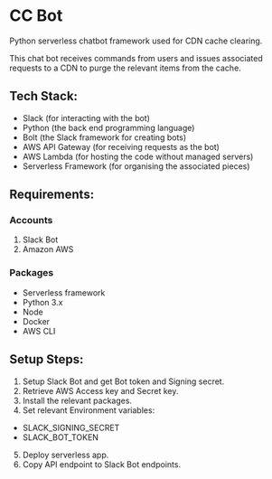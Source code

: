 # CC Bot
Python serverless chatbot framework used for CDN cache clearing.

This chat bot receives commands from users and issues associated requests
to a CDN to purge the relevant items from the cache.

## Tech Stack:
- Slack (for interacting with the bot)
- Python (the back end programming language)
- Bolt (the Slack framework for creating bots)
- AWS API Gateway (for receiving requests as the bot)
- AWS Lambda (for hosting the code without managed servers)
- Serverless Framework (for organising the associated pieces)

## Requirements:

### Accounts
1. Slack Bot
2. Amazon AWS

### Packages
- Serverless framework
- Python 3.x
- Node
- Docker
- AWS CLI

## Setup Steps:
1. Setup Slack Bot and get Bot token and Signing secret.
2. Retrieve AWS Access key and Secret key.
3. Install the relevant packages.
4. Set relevant Environment variables:
- SLACK_SIGNING_SECRET
- SLACK_BOT_TOKEN
5. Deploy serverless app.
6. Copy API endpoint to Slack Bot endpoints.

